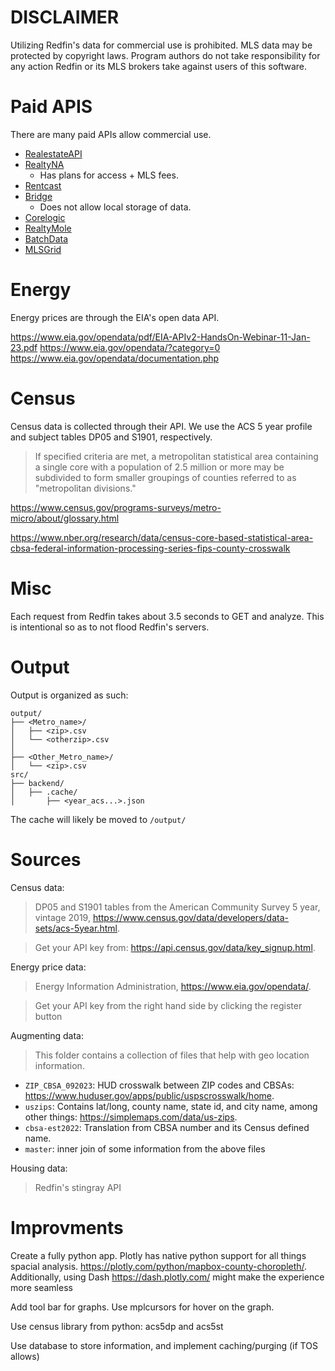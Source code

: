 # DISCLAIMER

Utilizing Redfin's data for commercial use is prohibited. MLS data may be protected by copyright laws. Program authors do not take responsibility for any action Redfin or its MLS brokers take against users of this software. 

# Paid APIS

There are many paid APIs allow commercial use. 
* [RealestateAPI](https://www.realestateapi.com/)
* [RealtyNA](https://realtyna.com/mls-router-api/)
    * Has plans for access + MLS fees. 
* [Rentcast](https://app.rentcast.io/app/api)
* [Bridge](https://www.bridgeinteractive.com/developers/zillow-group-data/)
    * Does not allow local storage of data.
* [Corelogic](https://www.corelogic.com/data-solutions/property-data-solutions/)
* [RealtyMole](https://rapidapi.com/realtymole/api/realty-mole-property-api)
* [BatchData](https://developer.batchdata.com/docs/batchdata/batchdata-v1%2Foperations%2Fcreate-a-property-lookup-all-attribute)
* [MLSGrid](https://www.mlsgrid.com/resources)

# Energy

Energy prices are through the EIA's open data API.

https://www.eia.gov/opendata/pdf/EIA-APIv2-HandsOn-Webinar-11-Jan-23.pdf
https://www.eia.gov/opendata/?category=0
https://www.eia.gov/opendata/documentation.php

# Census

Census data is collected through their API. We use the  ACS 5 year profile and subject tables DP05 and S1901, respectively.

> If specified criteria are met, a metropolitan statistical area containing a single core with a population of 2.5 million or more may be subdivided to form smaller groupings of counties referred to as "metropolitan divisions."

https://www.census.gov/programs-surveys/metro-micro/about/glossary.html

https://www.nber.org/research/data/census-core-based-statistical-area-cbsa-federal-information-processing-series-fips-county-crosswalk

# Misc

Each request from Redfin takes about 3.5 seconds to GET and analyze. This is intentional so as to not flood Redfin's servers.

# Output

Output is organized as such:
```
output/
├── <Metro_name>/
│   ├── <zip>.csv
│   └── <otherzip>.csv
│
├── <Other_Metro_name>/
│   └── <zip>.csv
src/
├── backend/
│   ├── .cache/
│       ├── <year_acs...>.json
```
The cache will likely be moved to `/output/`

# Sources

Census data: 

> DP05 and S1901 tables from the American Community Survey 5 year, vintage 2019, https://www.census.gov/data/developers/data-sets/acs-5year.html. 

> Get your API key from: https://api.census.gov/data/key_signup.html.

Energy price data: 

> Energy Information Administration, https://www.eia.gov/opendata/. 

> Get your API key from the right hand side by clicking the register button

Augmenting data: 

>This folder contains a collection of files that help with geo location information.

* `ZIP_CBSA_092023`: HUD crosswalk between ZIP codes and CBSAs: https://www.huduser.gov/apps/public/uspscrosswalk/home. 
* `uszips`: Contains lat/long, county name, state id, and city name, among other things: https://simplemaps.com/data/us-zips.
* `cbsa-est2022`: Translation from CBSA number and its Census defined name.
* `master`: inner join of some information from the above files 

Housing data:

> Redfin's stingray API

# Improvments

Create a fully python app. Plotly has native python support for all things spacial analysis. https://plotly.com/python/mapbox-county-choropleth/. Additionally, using Dash https://dash.plotly.com/ might make the experience more seamless

Add tool bar for graphs. Use mplcursors for hover on the graph.

Use census library from python: acs5dp and acs5st

Use database to store information, and implement caching/purging (if TOS allows)